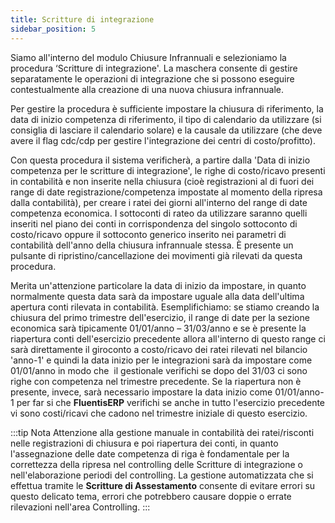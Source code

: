 ```yaml
---
title: Scritture di integrazione
sidebar_position: 5
---
```


Siamo all'interno del modulo Chiusure Infrannuali e selezioniamo la procedura ‘Scritture di integrazione'. La maschera consente di gestire separatamente le operazioni di integrazione che si possono eseguire contestualmente alla creazione di una nuova chiusura infrannuale.

Per gestire la procedura è sufficiente impostare la chiusura di riferimento, la data di inizio competenza di riferimento, il tipo di calendario da utilizzare (si consiglia di lasciare il calendario solare) e la causale da utilizzare (che deve avere il flag cdc/cdp per gestire l'integrazione dei centri di costo/profitto).

Con questa procedura il sistema verificherà, a partire dalla 'Data di inizio competenza per le scritture di integrazione', le righe di costo/ricavo presenti in contabilità e non inserite nella chiusura (cioè registrazioni al di fuori dei range di date registrazione/competenza impostate al momento della ripresa dalla contabilità), per creare i ratei dei giorni all'interno del range di date competenza economica. I sottoconti di rateo da utilizzare saranno quelli inseriti nel piano dei conti in corrispondenza del singolo sottoconto di costo/ricavo oppure il sottoconto generico inserito nei parametri di contabilità dell'anno della chiusura infrannuale stessa. È presente un pulsante di ripristino/cancellazione dei movimenti già rilevati da questa procedura.

Merita un'attenzione particolare la data di inizio da impostare, in quanto normalmente questa data sarà da impostare uguale alla data dell'ultima apertura conti rilevata in contabilità. Esemplifichiamo: se stiamo creando la chiusura del primo trimestre dell'esercizio, il range di date per la sezione economica sarà tipicamente 01/01/anno – 31/03/anno e se è presente la riapertura conti dell'esercizio precedente allora all'interno di questo range ci sarà direttamente il giroconto a costo/ricavo dei ratei rilevati nel bilancio 'anno-1' e quindi la data inizio per le integrazioni sarà da impostare come 01/01/anno in modo che  il gestionale verifichi se dopo del 31/03 ci sono righe con competenza nel trimestre precedente. Se la riapertura non è presente, invece, sarà necessario impostare la data inizio come 01/01/anno-1 per far si che **FluentisERP** verifichi se anche in tutto l'esercizio precedente vi sono costi/ricavi che cadono nel trimestre iniziale di questo esercizio.

:::tip Nota
Attenzione alla gestione manuale in contabilità dei ratei/risconti nelle registrazioni di chiusura e poi riapertura dei conti, in quanto l'assegnazione delle date competenza di riga è fondamentale per la correttezza della ripresa nel controlling delle Scritture di integrazione o nell'elaborazione periodi del controlling.
La gestione automatizzata che si effettua tramite le **Scritture di Assestamento** consente di evitare errori su questo delicato tema, errori che potrebbero causare doppie o errate rilevazioni nell'area Controlling.
:::
